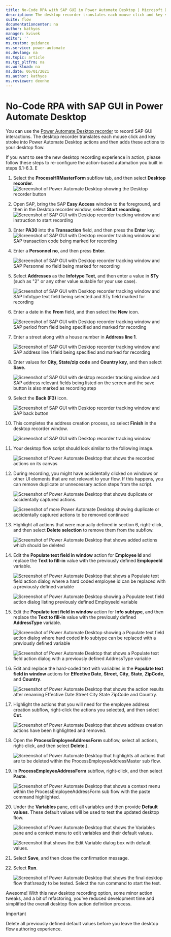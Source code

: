 ```yaml
---
title: No-Code RPA with SAP GUI in Power Automate Desktop | Microsoft Docs
description: The desktop recorder translates each mouse click and key stroke into Power Automate Desktop actions and adds them to your desktop flow. 
suite: flow
documentationcenter: na
author: kathyos
manager: kvivek
editor: ''
ms.custom: guidance
ms.service: power-automate
ms.devlang: na
ms.topic: article
ms.tgt_pltfrm: na
ms.workload: na
ms.date: 06/01/2021
ms.author: kathyos
ms.reviewer: deonhe
---
```


# No-Code RPA with SAP GUI in Power Automate Desktop  

You can use the [Power Automate Desktop recorder](../../desktop-flows/recording-flow.md) to record SAP GUI interactions. The desktop recorder translates each mouse click and key stroke into Power Automate Desktop actions and then adds these actions to your desktop flow.

If you want to see the new desktop recording experience in action, please follow these steps to re-configure the action-based automation you built in steps 6.1-6.3. E

1.  Select the **ProcessHRMasterForm** subflow tab, and then select **Desktop recorder**.
   ![Screenshot of Power Automate Desktop showing the Desktop recorder button ](media/desktop-recorder-button.png)

2.  Open SAP, bring the SAP **Easy Access** window to the foreground, and then in the Desktop recorder window, select **Start recording**. 
   ![Screenshot of SAP GUI with Desktop recorder tracking window and instruction to start recording ](media/desktop-recorder-tracking-window-start-recording.png)

3.  Enter **PA30** into the **Transaction** field, and then press the **Enter** key.
   ![Screenshot of SAP GUI with Desktop recorder tracking window and SAP transaction code being marked for recording ](media/desktop-recorder-tracking-with-SAP-transaction-code.png)

4. Enter a **Personnel no**, and then press **Enter**.

   ![Screenshot of SAP GUI with Desktop recorder tracking window and SAP Personnel no  field being marked for recording ](media/desktop-recorder-tracking-with-SAP-personnel-no.png)

5. Select **Addresses** as the **Infotype Text**, and then enter a value in **STy** (such as "2" or any other value suitable for your use case).

   ![Screenshot of SAP GUI with Desktop recorder tracking window and SAP Infotype text field being selected and STy field marked for recording ](media/desktop-recorder-tracking-with-SAP-infotype.png)

6. Enter a date in the **From** field, and then select the **New** icon.

   ![Screenshot of SAP GUI with Desktop recorder tracking window and SAP period from field being specified and marked for recording ](media/desktop-recorder-tracking-with-SAP-period-from.png)

7. Enter a street along with a house number in **Address line 1**.

   ![Screenshot of SAP GUI with Desktop recorder tracking window and SAP address line 1 field being specified and marked for recording ](media/desktop-recorder-tracking-with-SAP-address-line.png)

8. Enter values for **City, State/zip code** and **Country key**, and then select **Save.**

   ![Screenshot of SAP GUI with desktop recorder tracking window and SAP address relevant fields being listed on the screen and the save button is also marked as recording step ](media/desktop-recorder-tracking-with-SAP-address-fields-and-save-button.png)

9. Select the **Back (F3)** icon.

   ![Screenshot of SAP GUI with Desktop recorder tracking window and SAP back button ](media/desktop-recorder-tracking-with-SAP-back-button.png)

10. This completes the address creation process, so select **Finish** in the desktop recorder window.

    ![Screenshot of SAP GUI with Desktop recorder tracking window ](media/SAP-gui-with-desktop-recorder-tracking.png)

11. Your desktop flow script should look similar to the following image.

    ![Screenshot of Power Automate Desktop that shows the recorded actions on its canvas ](media/PAD-showing-recorded-actions.png)

12. During recording, you might have accidentally clicked on windows or other UI elements that are not relevant to your flow. If this happens, you can remove duplicate or unnecessary action steps from the script.

    ![Screenshot of Power Automate Desktop that shows duplicate or accidentally captured actions.](media/PAD-showing-actions-to-be-removed.png)

    ![Screenshot of more Power Automate Desktop showing duplicate or accidentally captured actions to be removed  continued  ](media/PAD-showing-more-actions-to-be-removed.png)

13. Highlight all actions that were manually defined in section 6, right-click, and then select **Delete selection** to remove them from the subflow.

    ![Screenshot of Power Automate Desktop that shows added actions which should be deleted ](media/PAD-with-actions-to-be-deleted.png)

14. Edit the **Populate text field in window** action for **Employee Id** and replace the **Text to fill-in** value with the previously defined **EmployeeId** variable.

    ![Screenshot of Power Automate Desktop that shows a Populate text field action dialog where a hard coded employee id can be replaced with a previously defined variable ](media/PAD-with-populate-text-with-hard-coded-employee-id.png)

    ![Screenshot of Power Automate Desktop showing a Populate text field action dialog listing previously defined EmployeeId variable ](media/PAD-with-populate-text-with-employee-id-variable.png)

15. Edit the **Populate text field in window** action for **Info subtype**, and then replace the **Text to fill-in** value with the previously defined **AddressType** variable.

    ![Screenshot of Power Automate Desktop showing a Populate text field action dialog where hard coded info subtype can be replaced with a previously defined variable ](media/PAD-with-populate-text-with-info-subtype.png)

    ![Screenshot of Power Automate Desktop that shows a Populate text field action dialog with a  previously defined AddressType variable ](media/PAD-with-populate-text-with-addresstype-variable.png) 

16. Edit and replace the hard-coded text with variables in the **Populate text field in window** actions for **Effective Date**, **Street**, **City**, **State**, **ZipCode**, and **Country**.

    ![Screenshot of Power Automate Desktop that shows the action results after renaming Effective Date  Street  City  State  ZipCode  and Country. ](media/PAD-after-renaming-fields.png)

17. Highlight the actions that you will need for the employee address creation subflow, right-click the actions you selected, and then select **Cut**.

    ![Screenshot of Power Automate Desktop that shows address creation actions have been highlighted and removed. ](media/PAD-with-address-actions-highlighted.png)

18. Open the **ProcessEmployeeAddressForm** subflow, select all actions,  right-click, and then select **Delete**.).

    ![Screenshot of Power Automate Desktop that highlights all actions that are to be deleted within the ProcessEmployeeAddressMaster sub flow.](media/PAD-with-actions-deleted-in-processemployeeaddressmaster.png)

19. In **ProcessEmployeeAddressForm** subflow, right-click, and then select **Paste**.

    ![Screenshot of Power Automate Desktop that shows a context menu within the ProcessEmployeeAddressForm sub flow with the paste command highlighted.](media/PAD-with-processemployeeaddressmaster-subflow-and-paste.png)

20. Under the **Variables** pane, edit all variables and then provide **Default values**. These default values will be used to test the updated desktop flow.

    ![Screenshot of Power Automate Desktop that shows the Variables pane and a context menu to edit variables and their default values. ](media/PAD-with-variables-pane-and-edit-variables.png)

    ![Screenshot that shows the Edit Variable dialog box with default values.](media/edit-variable-dialog-with-default-values.png)

21. Select **Save**, and then close the confirmation message.

22. Select **Run**.

    ![Screenshot of Power Automate Desktop that shows the final desktop flow that’sready to be tested. Select the run command to start the test.](media/PAD-with-final-UI-flow-ready-to-be-tested.png)

Awesome! With this new desktop recording option, some minor action tweaks, and a bit of refactoring, you've reduced development time and simplified the overall desktop flow action definition process.

>[!IMPORTANT]
>Delete all previously defined default values before you leave the desktop flow authoring experience.

